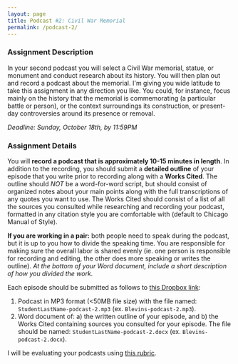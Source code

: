 ```yaml
---
layout: page
title: Podcast #2: Civil War Memorial
permalink: /podcast-2/
---
```


### Assignment Description

In your second podcast you will select a Civil War memorial, statue, or monument and conduct research about its history. You will then plan out and record a podcast about the memorial. I'm giving you wide latitude to take this assignment in any direction you like. You could, for instance, focus mainly on the history that the memorial is commemorating (a particular battle or person), or the context surroundings its construction, or present-day controversies around its presence or removal.

*Deadline: Sunday, October 18th, by 11:59PM*

### Assignment Details

You will **record a podcast that is approximately 10-15 minutes in length**. In addition to the recording, you should submit a **detailed outline** of your episode that you write prior to recording along with a **Works Cited**. The outline should *NOT* be a word-for-word script, but should consist of organized notes about your main points along with the full transcriptions of any quotes you want to use. The Works Cited should consist of a list of all the sources you consulted while researching and recording your podcast, formatted in any citation style you are comfortable with (default to Chicago Manual of Style). 

**If you are working in a pair:** both people need to speak during the podcast, but it is up to you how to divide the speaking time. You are responsible for making sure the overall labor is shared evenly (ie. one person is responsible for recording and editing, the other does more speaking or writes the outline). *At the bottom of your Word document, include a short description of how you divided the work.*

Each episode should be submitted as follows to [this Dropbox link](https://www.dropbox.com/request/kzOnJbfOa6d55jiCfEyW):

1. Podcast in MP3 format (<50MB file size) with the file named: `StudentLastName-podcast-2.mp3` (ex. `Blevins-podcast-2.mp3`).
2. Word document of: a) the written outline of your episode, and b) the Works Cited containing sources you consulted for your episode. The file should be named: `StudentLastName-podcast-2.docx` (ex. `Blevins-podcast-2.docx`).

I will be evaluating your podcasts using [this rubric]({{site.baseurl}}/downloads/podcast-rubric-blank.docx).